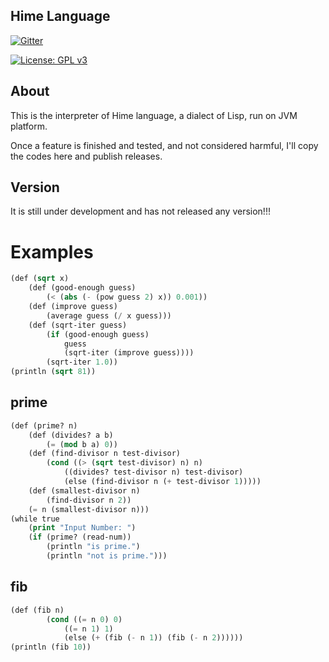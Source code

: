 ## Hime Language
[![Gitter](https://badges.gitter.im/wumoe/hime.svg)](https://gitter.im/wumoe/hime?utm_source=badge&utm_medium=badge&utm_campaign=pr-badge)

[![License: GPL v3](https://img.shields.io/badge/License-GPL%20v3-blue.svg)](http://www.gnu.org/licenses/gpl-3.0)<br/>

## About

This is the interpreter of Hime language, a dialect of Lisp, run on JVM platform.

Once a feature is finished and tested, and not considered harmful, I'll copy the codes here and publish releases.

##  Version

It is still under development and has not released any version!!!

# Examples

```lisp
(def (sqrt x)
    (def (good-enough guess)
        (< (abs (- (pow guess 2) x)) 0.001))
    (def (improve guess)
        (average guess (/ x guess)))
    (def (sqrt-iter guess)
        (if (good-enough guess)
            guess
            (sqrt-iter (improve guess))))
        (sqrt-iter 1.0))
(println (sqrt 81))
```

## prime
```lisp
(def (prime? n)
    (def (divides? a b)
        (= (mod b a) 0))
    (def (find-divisor n test-divisor)
        (cond ((> (sqrt test-divisor) n) n)
            ((divides? test-divisor n) test-divisor)
            (else (find-divisor n (+ test-divisor 1)))))
    (def (smallest-divisor n)
        (find-divisor n 2))
    (= n (smallest-divisor n)))
(while true
    (print "Input Number: ")
    (if (prime? (read-num))
        (println "is prime.")
        (println "not is prime.")))
```

## fib
```lisp
(def (fib n)
        (cond ((= n 0) 0)
            ((= n 1) 1)
            (else (+ (fib (- n 1)) (fib (- n 2))))))
(println (fib 10))
```
